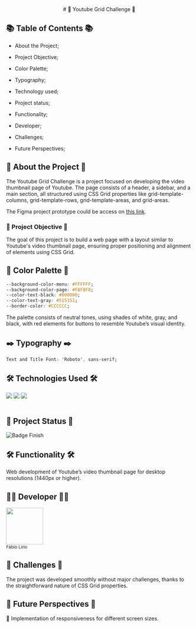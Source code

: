 <div align="center"> # 🎥 Youtube Grid Challenge 🎥 </div>

## 📚 Table of Contents 📚

- About the Project;

- Project Objective;

- Color Palette;

- Typography;

- Technology used;

- Project status;

- Functionality;

- Developer;

- Challenges;

- Future Perspectives;

## 📝 About the Project 📝

The Youtube Grid Challenge is a project focused on developing the video thumbnail page of Youtube. The page consists of a header, a sidebar, and a main section, all structured using CSS Grid properties like grid-template-columns, grid-template-rows, grid-template-areas, and grid-areas.

The Figma project prototype could be access on <a href="https://www.figma.com/design/KknwioExyqKD3D2eSVFrcW/Desafio-Grid---DIO?node-id=1-2&t=7qsd4ZcNo4mSlH28-0">this link</a>.

### 🎯 Project Objective 🎯

The goal of this project is to build a web page with a layout similar to Youtube's video thumbnail page, ensuring proper positioning and alignment of elements using CSS Grid.

## 🎨 Color Palette 🎨

```css
--background-color-menu: #FFFFFF;
--background-color-page: #F8F8F8;
--color-text-black: #000000;
--color-text-gray: #515151;
--border-color: #CCCCCC;
```

The palette consists of neutral tones, using shades of white, gray, and black, with red elements for buttons to resemble Youtube’s visual identity.

## ✒️ Typography ✒️

```css
Text and Title Font: 'Roboto', sans-serif;
```
## <h2> 🛠️ Technologies Used 🛠️ </h2>

<div>

<img src="https://img.shields.io/badge/HTML-orange?style=for-the-badge&logo=html5&logoColor=white">
<img src="https://img.shields.io/badge/CSS-blue?&style=for-the-badge&logo=css3&logoColor=white">
<img src="https://img.shields.io/badge/JavaScript-F7DF1E?style=for-the-badge&logo=javascript&logoColor=black">

</div>
<br>

## <h2> 🚧 Project Status 🚧 </h2>

![Badge Finish](http://img.shields.io/static/v1?label=STATUS&message=FINISH&color=GREEN&style=for-the-badge)


## 🛠 Functionality 🛠

Web development of Youtube’s video thumbnail page for desktop resolutions (1440px or higher).

## 👨‍💻 Developer 👨‍💻

<img src="https://avatars.githubusercontent.com/u/140852220?s=400&u=c03075cdb745198fe290f16fd7a345907cae4c89&v=4" width=100><br><sub>Fábio Lirio</sub>


## 🚧 Challenges 🚧

The project was developed smoothly without major challenges, thanks to the straightforward nature of CSS Grid properties.

## 🔮 Future Perspectives 🔮

🚀 Implementation of responsiveness for different screen sizes.
